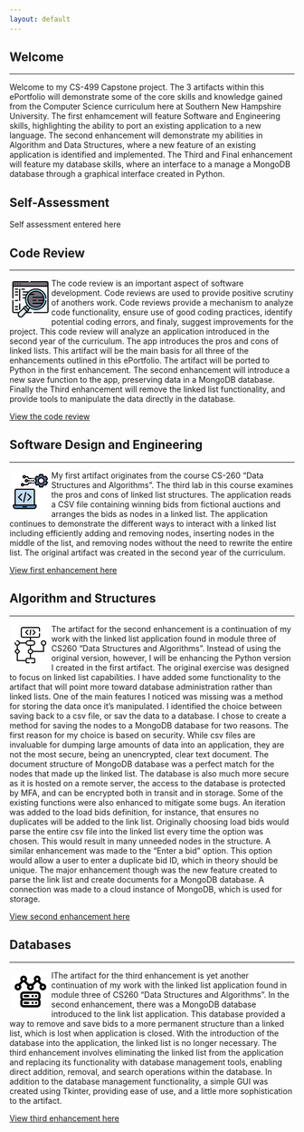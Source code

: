 ```yaml
---
layout: default
---
```


## Welcome
---

Welcome to my CS-499 Capstone project.  The 3 artifacts within this ePortfolio will demonstrate some of the core skills and knowledge gained from the Computer Science curriculum here at Southern New Hampshire University.  The first enhamcement will feature Software and Engineering skills, highlighting the ability to port an existing application to a new language.  The second enhancement will demonstrate my abilities in Algorithm and Data Structures, where a new feature of an existing application is identified and implemented.  The Third and Final enhancement will feature my database skills, where an interface to a manage a MongoDB database through a graphical interface created in Python.

## Self-Assessment

Self assessment entered here

## Code Review
---

<img src="./pics/code-review.png" style = "float: left; margin: 5px;" alt="Code Review"> The code review is an important aspect of software development.  Code reviews are used to provide positive scrutiny of anothers work.  Code reviews provide a mechanism to analyze code functionality, ensure use of good coding practices, identify potential coding errors, and finaly, suggest improvements for the project.  This code review will analyze an application introduced in the second year of the curriculum.  The app introduces the pros and cons of linked lists.  This artifact will be the main basis for all three of the enhancements outlined in this ePortfolio.  The artifact will be ported to Python in the first enhancement.  The second enhancement will introduce a new save function to the app, preserving data in a MongoDB database.  Finally the Third enhancement will remove the linked list functionality, and provide tools to manipulate the data directly in the database.

[View the code review](./codeReview/codeReview.html)


## Software Design and Engineering
---

<img src="./pics/software-engineering.png" style = "float: left; margin: 5px;" alt="Software Engineering">My first artifact originates from the course CS-260 “Data Structures and Algorithms”.  The third lab in this course examines the pros and cons of linked list structures.  The application reads a CSV file containing winning bids from fictional auctions and arranges the bids as nodes in a linked list.   The application continues to demonstrate the different ways to interact with a linked list including efficiently adding and removing nodes, inserting nodes in the middle of the list, and removing nodes without the need to rewrite the entire list.  The original artifact was created in the second year of the curriculum. 

[View first enhancement here](./enhancement1/enhancement1.html)

## Algorithm and Structures
---

<img src="./pics/algorithm.png" style = "float: left; margin: 5px;" alt="Algorithm and Data Structures"> The artifact for the second enhancement is a continuation of my work with the linked list application found in module three of CS260 “Data Structures and Algorithms”.  Instead of using the original version, however, I will be enhancing the Python version I created in the first artifact.  The original exercise was designed to focus on linked list capabilities.  I have added some functionality to the artifact that will point more toward database administration rather than linked lists.  One of the main features I noticed was missing was a method for storing the data once it’s manipulated.  I identified the choice between saving back to a csv file, or sav the data to a database.  I chose to create a method for saving the nodes to a MongoDB database for two reasons.  The first reason for my choice is based on security.  While csv files are invaluable for dumping large amounts of data into an application, they are not the most secure, being an unencrypted, clear text document.  The document structure of MongoDB database was a perfect match for the nodes that made up the linked list.  The database is also much more secure as it is hosted on a remote server, the access to the database is protected by MFA, and can be encrypted both in transit and in storage.  Some of the existing functions were also enhanced to mitigate some bugs.  An iteration was added to the load bids definition, for instance, that ensures no duplicates will be added to the link list.  Originally choosing load bids would parse the entire csv file into the linked list every time the option was chosen.  This would result in many unneeded nodes in the structure.  A similar enhancement was made to the “Enter a bid” option.  This option would allow a user to enter a duplicate bid ID, which in theory should be unique.  The major enhancement though was the new feature created to parse the link list and create documents for a MongoDB database.  A connection was made to a cloud instance of MongoDB, which is used for storage.

[View second enhancement here](./enhancement2/enhancement2.html)

## Databases
---

<img src="./pics/non-relational.png" style = "float: left; margin: 5px;" alt="Databases">IThe artifact for the third enhancement is yet another continuation of my work with the linked list application found in module three of CS260 “Data Structures and Algorithms”.  In the second enhancement, there was a MongoDB database introduced to the link list application.  This database provided a way to remove and save bids to a more permanent structure than a linked list, which is lost when application is closed.   With the introduction of the database into the application, the linked list is no longer necessary.  The third enhancement involves eliminating the linked list from the application and replacing its functionality with database management tools, enabling direct addition, removal, and search operations within the database.   In addition to the database management functionality, a simple GUI was created using Tkinter, providing ease of use, and a little more sophistication to the artifact.

[View third enhancement here](./enhancement3/enhancement3.html)
